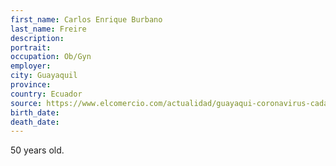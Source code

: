 ```yaml
---
first_name: Carlos Enrique Burbano
last_name: Freire
description: 
portrait: 
occupation: Ob/Gyn
employer: 
city: Guayaquil
province: 
country: Ecuador
source: https://www.elcomercio.com/actualidad/guayaqui-coronavirus-cadaver-doctor-desaparecido.html
birth_date: 
death_date: 
---
```


50 years old.